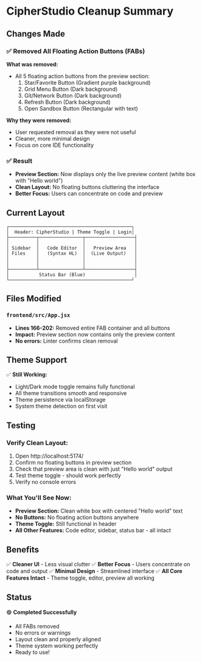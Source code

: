 # CipherStudio Cleanup Summary

## Changes Made

### ✅ Removed All Floating Action Buttons (FABs)
**What was removed:**
- All 5 floating action buttons from the preview section:
  1. Star/Favorite Button (Gradient purple background)
  2. Grid Menu Button (Dark background)
  3. Git/Network Button (Dark background)
  4. Refresh Button (Dark background)
  5. Open Sandbox Button (Rectangular with text)

**Why they were removed:**
- User requested removal as they were not useful
- Cleaner, more minimal design
- Focus on core IDE functionality

### ✅ Result
- **Preview Section:** Now displays only the live preview content (white box with "Hello world")
- **Clean Layout:** No floating buttons cluttering the interface
- **Better Focus:** Users can concentrate on code and preview

## Current Layout

```
┌─────────────────────────────────────────────┐
│  Header: CipherStudio | Theme Toggle | Login│
├──────────┬────────────────┬──────────────────┤
│          │                │                  │
│ Sidebar  │   Code Editor  │   Preview Area   │
│ Files    │   (Syntax HL)  │  (Live Output)   │
│          │                │                  │
│          │                │                  │
├──────────┴────────────────┴──────────────────┤
│           Status Bar (Blue)                  │
└─────────────────────────────────────────────┘
```

## Files Modified

### `frontend/src/App.jsx`
- **Lines 166-202:** Removed entire FAB container and all buttons
- **Impact:** Preview section now contains only the preview content
- **No errors:** Linter confirms clean removal

## Theme Support
✅ **Still Working:**
- Light/Dark mode toggle remains fully functional
- All theme transitions smooth and responsive
- Theme persistence via localStorage
- System theme detection on first visit

## Testing

### Verify Clean Layout:
1. Open http://localhost:5174/
2. Confirm no floating buttons in preview section
3. Check that preview area is clean with just "Hello world" output
4. Test theme toggle - should work perfectly
5. Verify no console errors

### What You'll See Now:
- **Preview Section:** Clean white box with centered "Hello world" text
- **No Buttons:** No floating action buttons anywhere
- **Theme Toggle:** Still functional in header
- **All Other Features:** Code editor, sidebar, status bar - all intact

## Benefits
✅ **Cleaner UI** - Less visual clutter
✅ **Better Focus** - Users concentrate on code and output
✅ **Minimal Design** - Streamlined interface
✅ **All Core Features Intact** - Theme toggle, editor, preview all working

## Status
🟢 **Completed Successfully**
- All FABs removed
- No errors or warnings
- Layout clean and properly aligned
- Theme system working perfectly
- Ready to use!

